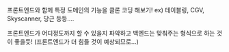 프론트엔드와 함께 특정 도메인의 기능을 클론 코딩 해보기! ex) 테이블링, CGV, Skyscanner, 당근 등등....

프론트엔드가 어디정도까지 할 수 있을지 파악하고 백엔드는 맞춰주는 형식으로 하는 것이 좋을듯! (프론트엔드가 더 힘들 것이 예상되므로...)